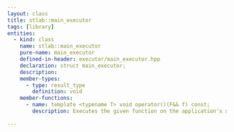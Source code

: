 ```yaml
---
layout: class
title: stlab::main_executor
tags: [library]
entities:
  - kind: class
    name: stlab::main_executor
    pure-name: main_executor
    defined-in-header: executor/main_executor.hpp
    declaration: struct main_executor;
    description: 
    member-types:
      - type: result_type
        definition: void
    member-functions:
      - name: template <typename T> void operator()(F&& f) const;
        description: Executes the given function on the application's main loop.
      
---
```

